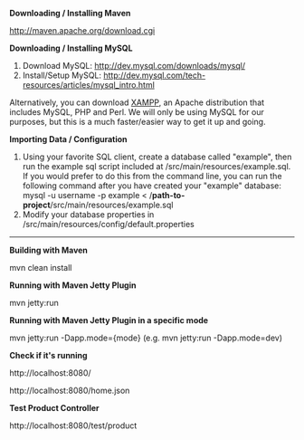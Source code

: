 **Downloading / Installing Maven**

http://maven.apache.org/download.cgi

**Downloading / Installing MySQL**

1. Download MySQL: http://dev.mysql.com/downloads/mysql/
2. Install/Setup MySQL: http://dev.mysql.com/tech-resources/articles/mysql_intro.html

Alternatively, you can download <a href="http://www.apachefriends.org/en/xampp.html">XAMPP</a>, an Apache distribution that includes MySQL, PHP and Perl.  We will only be using MySQL for our purposes, but this is a much faster/easier way to get it up and going.

**Importing Data / Configuration**

1. Using your favorite SQL client, create a database called "example", then run the example sql script included at /src/main/resources/example.sql.  If you would prefer to do this from the command line, you can run the following command after you have created your "example" database: mysql -u username -p example < /**path-to-project**/src/main/resources/example.sql
2. Modify your database properties in /src/main/resources/config/default.properties

****

**Building with Maven**

mvn clean install

**Running with Maven Jetty Plugin**

mvn jetty:run

**Running with Maven Jetty Plugin in a specific mode**

mvn jetty:run -Dapp.mode={mode} (e.g. mvn jetty:run -Dapp.mode=dev)

**Check if it's running**

http://localhost:8080/

http://localhost:8080/home.json

**Test Product Controller**

http://localhost:8080/test/product

